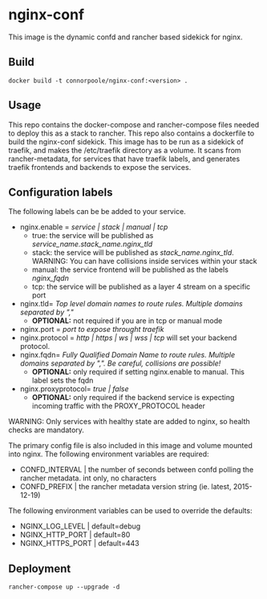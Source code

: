 nginx-conf
==============

This image is the dynamic confd and rancher based sidekick for nginx.

## Build

```
docker build -t connorpoole/nginx-conf:<version> .
```

## Usage

This repo contains the docker-compose and rancher-compose files needed to deploy this as a stack to rancher. This repo also contains a dockerfile to build the nginx-conf sidekick. This image has to be run as a sidekick of traefik, and makes the /etc/traefik directory as a volume. It scans from rancher-metadata, for services that have traefik labels, and generates traefik frontends and backends to expose the services.

## Configuration labels

The following labels can be be added to your service.

* nginx.enable = *service | stack | manual | tcp*
    * true: the service will be published as *service_name.stack_name.nginx_tld*
    * stack: the service will be published as *stack_name.nginx_tld*. WARNING: You can have collisions inside services within your stack
    * manual: the service frontend will be published as the labels *nginx_fqdn*
    * tcp: the service will be published as a layer 4 stream on a specific port
* nginx.tld= *Top level domain names to route rules. Multiple domains separated by ","*
    * **OPTIONAL:** not required if you are in tcp or manual mode
* nginx.port = *port to expose throught traefik*
* nginx.protocol = *http | https | ws | wss | tcp* will set your backend protocol.
* nginx.fqdn= *Fully Qualified Domain Name to route rules. Multiple domains separated by ",". Be careful, collisions are possible!*
    * **OPTIONAL:** only required if setting nginx.enable to manual. This label sets the fqdn
* nginx.proxyprotocol= *true | false*
    * **OPTIONAL:** only required if the backend service is expecting incoming traffic with the PROXY_PROTOCOL header



WARNING: Only services with healthy state are added to nginx, so health checks are mandatory.

The primary config file is also included in this image and volume mounted into nginx.
The following environment variables are required:
* CONFD_INTERVAL | the number of seconds between confd polling the rancher metadata. int only, no characters
* CONFD_PREFIX | the rancher metadata version string (ie. latest, 2015-12-19)

The following environment variables can be used to override the defaults:
* NGINX_LOG_LEVEL | default=debug
* NGINX_HTTP_PORT | default=80
* NGINX_HTTPS_PORT | default=443

## Deployment
```rancher-compose up --upgrade -d```


